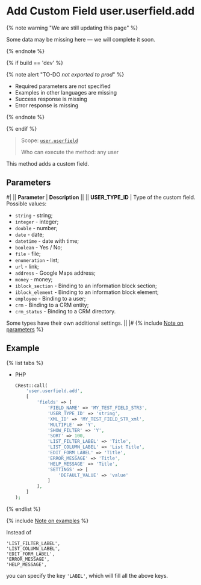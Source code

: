 # Add Custom Field user.userfield.add

{% note warning "We are still updating this page" %}

Some data may be missing here — we will complete it soon.

{% endnote %}

{% if build == 'dev' %}

{% note alert "TO-DO _not exported to prod_" %}

- Required parameters are not specified
- Examples in other languages are missing
- Success response is missing
- Error response is missing
 
{% endnote %}

{% endif %}

> Scope: [`user.userfield`](../../scopes/permissions.md)
>
> Who can execute the method: any user

This method adds a custom field.

## Parameters

#|
|| **Parameter** | **Description** ||
|| **USER_TYPE_ID** | Type of the custom field. Possible values:
- `string` - string;
- `integer` - integer;
- `double` - number;
- `date` - date;
- `datetime` - date with time;
- `boolean` - Yes / No;
- `file` - file;
- `enumeration` - list;
- `url` - link;
- `address` - Google Maps address;
- `money` - money;
- `iblock_section` - Binding to an information block section;
- `iblock_element` - Binding to an information block element;
- `employee` - Binding to a user;
- `crm` - Binding to a CRM entity;
- `crm_status` - Binding to a CRM directory.

Some types have their own additional settings. ||
|#
{% include [Note on parameters](../../../_includes/required.md) %}

## Example

{% list tabs %}

- PHP

    ```php
    CRest::call(
        'user.userfield.add',
        [
            'fields' => [
                'FIELD_NAME' => 'MY_TEST_FIELD_STR3',
                'USER_TYPE_ID' => 'string',
                'XML_ID' => 'MY_TEST_FIELD_STR_xml',
                'MULTIPLE' => 'Y',
                'SHOW_FILTER' => 'Y',
                'SORT' => 100,
                'LIST_FILTER_LABEL' => 'Title',
                'LIST_COLUMN_LABEL' => 'List Title',
                'EDIT_FORM_LABEL' => 'Title',
                'ERROR_MESSAGE' => 'Title',
                'HELP_MESSAGE' => 'Title',
                'SETTINGS' => [
                    'DEFAULT_VALUE' => 'value'
                ]
            ],
        ]
    );
    ```

{% endlist %}

{% include [Note on examples](../../../_includes/examples.md) %}

Instead of

```
'LIST_FILTER_LABEL',
'LIST_COLUMN_LABEL',
'EDIT_FORM_LABEL',
'ERROR_MESSAGE',
'HELP_MESSAGE',
```

you can specify the key `'LABEL'`, which will fill all the above keys.